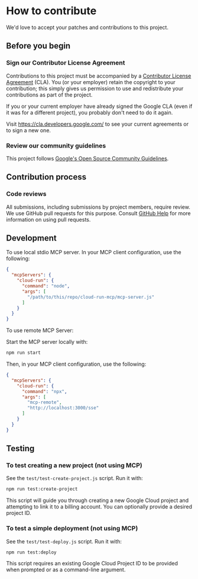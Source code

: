 # How to contribute

We'd love to accept your patches and contributions to this project.

## Before you begin

### Sign our Contributor License Agreement

Contributions to this project must be accompanied by a
[Contributor License Agreement](https://cla.developers.google.com/about) (CLA).
You (or your employer) retain the copyright to your contribution; this simply
gives us permission to use and redistribute your contributions as part of the
project.

If you or your current employer have already signed the Google CLA (even if it
was for a different project), you probably don't need to do it again.

Visit <https://cla.developers.google.com/> to see your current agreements or to
sign a new one.

### Review our community guidelines

This project follows
[Google's Open Source Community Guidelines](https://opensource.google/conduct/).

## Contribution process

### Code reviews

All submissions, including submissions by project members, require review. We
use GitHub pull requests for this purpose. Consult
[GitHub Help](https://help.github.com/articles/about-pull-requests/) for more
information on using pull requests.

## Development

To use local stdio MCP server. In your MCP client configuration, use the following:

```json 
{
  "mcpServers": {
    "cloud-run": {
      "command": "node",
      "args": [
        "/path/to/this/repo/cloud-run-mcp/mcp-server.js"
      ]
    }
  }
}
```

To use remote MCP Server:

Start the MCP server locally with:

```bash
npm run start
```

Then, in your MCP client configuration, use the following:

```json 
{
  "mcpServers": {
    "cloud-run": {
      "command": "npx",
      "args": [
        "mcp-remote",
        "http://localhost:3000/sse"
      ]
    }
  }
}
```


## Testing

### To test creating a new project (not using MCP)

See the `test/test-create-project.js` script. Run it with:

```bash
npm run test:create-project
```

This script will guide you through creating a new Google Cloud project and attempting to link it to a billing account. You can optionally provide a desired project ID.

### To test a simple deployment (not using MCP)

See the `test/test-deploy.js` script. Run it with:

```bash
npm run test:deploy
```

This script requires an existing Google Cloud Project ID to be provided when prompted or as a command-line argument.
